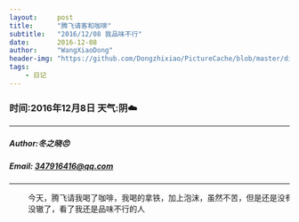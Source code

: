 ```yaml
---
layout:     post
title:      "腾飞请客和咖啡"
subtitle:   "2016/12/08 我品味不行"
date:       2016-12-08
author:     "WangXiaoDong"
header-img: "https://github.com/Dongzhixiao/PictureCache/blob/master/diaryPic/20161208.jpg?raw=true"
tags:
    - 日记
---
```


### 时间:2016年12月8日 天气:阴:cloud:
-----
#####   Author:冬之晓:angry:
#####   Email: 347916416@qq.com
----------

<pre>
    今天，腾飞请我喝了咖啡，我喝的拿铁，加上泡沫，虽然不苦，但是还是没有尝到咖啡的美味，
    没辙了，看了我还是品味不行的人
</pre>